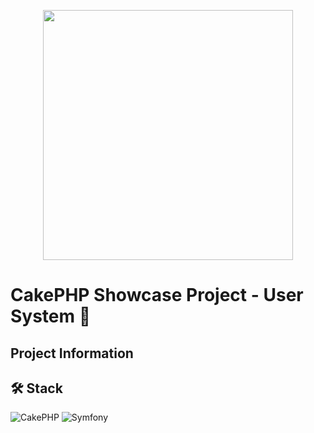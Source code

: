 <p align="center">
<img src="https://i.imgur.com/ybzwr2w.png " width="400">
</p>

# CakePHP Showcase Project - User System 👋

## Project Information

## 🛠 Stack
![CakePHP](https://img.shields.io/badge/CakePHP-FF2D20?style=for-the-badge&logo=cakephp&logoColor=white)
![Symfony](https://img.shields.io/badge/SQLite-005C84?style=for-the-badge&logo=sqlite&logoColor=white)





